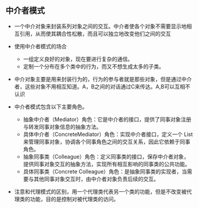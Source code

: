 ## 中介者模式
* 一个中介对象来封装系列对象之间的交互。中介者使各个对象不需要显示地相互引用，从而使其耦合性松散，而且可以独立地改变他们之间的交互
* 使用中介者模式的场合
    * 一组定义良好的对象，现在要进行复杂的通信。
    * 定制一个分布在多个类中的行为，而又不想生成太多的子类。
* 中介对象主要是用来封装行为的，行为的参与者就是那些对象，但是通过中介者，这些对象不用相互知道。A，B之间的对话通过C来传达。A,B可以互相不认识
* 中介者模式包含以下主要角色。
    * 抽象中介者（Mediator）角色：它是中介者的接口，提供了同事对象注册与转发同事对象信息的抽象方法。
    * 具体中介者（ConcreteMediator）角色：实现中介者接口，定义一个 List 来管理同事对象，协调各个同事角色之间的交互关系，因此它依赖于同事角色。
    * 抽象同事类（Colleague）角色：定义同事类的接口，保存中介者对象，提供同事对象交互的抽象方法，实现所有相互影响的同事类的公共功能。
    * 具体同事类（Concrete Colleague）角色：是抽象同事类的实现者，当需要与其他同事对象交互时，由中介者对象负责后续的交互。
    

* 注意和代理模式的区别，用一个代理类代表另一个类的功能，但是不改变被代理类的功能，目的是控制对被代理类的访问。
